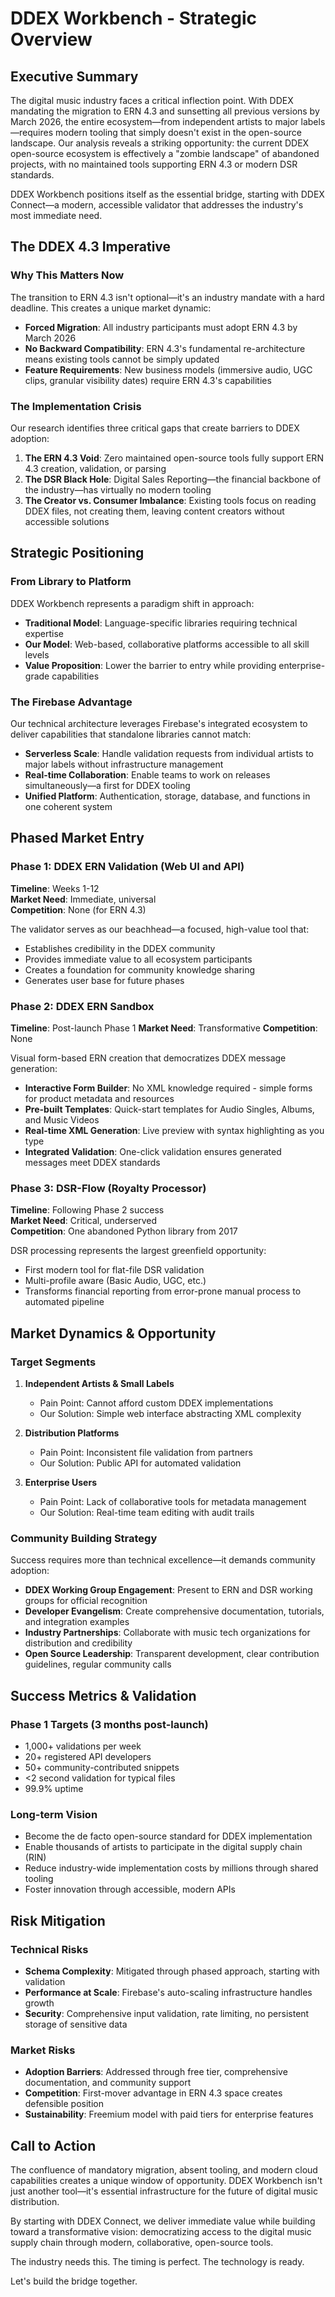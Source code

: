 # DDEX Workbench - Strategic Overview

## Executive Summary

The digital music industry faces a critical inflection point. With DDEX mandating the migration to ERN 4.3 and sunsetting all previous versions by March 2026, the entire ecosystem—from independent artists to major labels—requires modern tooling that simply doesn't exist in the open-source landscape. Our analysis reveals a striking opportunity: the current DDEX open-source ecosystem is effectively a "zombie landscape" of abandoned projects, with no maintained tools supporting ERN 4.3 or modern DSR standards.

DDEX Workbench positions itself as the essential bridge, starting with DDEX Connect—a modern, accessible validator that addresses the industry's most immediate need.

## The DDEX 4.3 Imperative

### Why This Matters Now

The transition to ERN 4.3 isn't optional—it's an industry mandate with a hard deadline. This creates a unique market dynamic:

- **Forced Migration**: All industry participants must adopt ERN 4.3 by March 2026
- **No Backward Compatibility**: ERN 4.3's fundamental re-architecture means existing tools cannot be simply updated
- **Feature Requirements**: New business models (immersive audio, UGC clips, granular visibility dates) require ERN 4.3's capabilities

### The Implementation Crisis

Our research identifies three critical gaps that create barriers to DDEX adoption:

1. **The ERN 4.3 Void**: Zero maintained open-source tools fully support ERN 4.3 creation, validation, or parsing
2. **The DSR Black Hole**: Digital Sales Reporting—the financial backbone of the industry—has virtually no modern tooling
3. **The Creator vs. Consumer Imbalance**: Existing tools focus on reading DDEX files, not creating them, leaving content creators without accessible solutions

## Strategic Positioning

### From Library to Platform

DDEX Workbench represents a paradigm shift in approach:

- **Traditional Model**: Language-specific libraries requiring technical expertise
- **Our Model**: Web-based, collaborative platforms accessible to all skill levels
- **Value Proposition**: Lower the barrier to entry while providing enterprise-grade capabilities

### The Firebase Advantage

Our technical architecture leverages Firebase's integrated ecosystem to deliver capabilities that standalone libraries cannot match:

- **Serverless Scale**: Handle validation requests from individual artists to major labels without infrastructure management
- **Real-time Collaboration**: Enable teams to work on releases simultaneously—a first for DDEX tooling
- **Unified Platform**: Authentication, storage, database, and functions in one coherent system

## Phased Market Entry

### Phase 1: DDEX ERN Validation (Web UI and API)
**Timeline**: Weeks 1-12  
**Market Need**: Immediate, universal  
**Competition**: None (for ERN 4.3)

The validator serves as our beachhead—a focused, high-value tool that:
- Establishes credibility in the DDEX community
- Provides immediate value to all ecosystem participants
- Creates a foundation for community knowledge sharing
- Generates user base for future phases

### Phase 2: DDEX ERN Sandbox
**Timeline**: Post-launch Phase 1
**Market Need**: Transformative
**Competition**: None

Visual form-based ERN creation that democratizes DDEX message generation:
- **Interactive Form Builder**: No XML knowledge required - simple forms for product metadata and resources
- **Pre-built Templates**: Quick-start templates for Audio Singles, Albums, and Music Videos
- **Real-time XML Generation**: Live preview with syntax highlighting as you type
- **Integrated Validation**: One-click validation ensures generated messages meet DDEX standards

### Phase 3: DSR-Flow (Royalty Processor)
**Timeline**: Following Phase 2 success  
**Market Need**: Critical, underserved  
**Competition**: One abandoned Python library from 2017

DSR processing represents the largest greenfield opportunity:
- First modern tool for flat-file DSR validation
- Multi-profile aware (Basic Audio, UGC, etc.)
- Transforms financial reporting from error-prone manual process to automated pipeline

## Market Dynamics & Opportunity

### Target Segments

1. **Independent Artists & Small Labels**
   - Pain Point: Cannot afford custom DDEX implementations
   - Our Solution: Simple web interface abstracting XML complexity
   
2. **Distribution Platforms**
   - Pain Point: Inconsistent file validation from partners
   - Our Solution: Public API for automated validation
   
3. **Enterprise Users**
   - Pain Point: Lack of collaborative tools for metadata management
   - Our Solution: Real-time team editing with audit trails

### Community Building Strategy

Success requires more than technical excellence—it demands community adoption:

- **DDEX Working Group Engagement**: Present to ERN and DSR working groups for official recognition
- **Developer Evangelism**: Create comprehensive documentation, tutorials, and integration examples
- **Industry Partnerships**: Collaborate with music tech organizations for distribution and credibility
- **Open Source Leadership**: Transparent development, clear contribution guidelines, regular community calls

## Success Metrics & Validation

### Phase 1 Targets (3 months post-launch)
- 1,000+ validations per week
- 20+ registered API developers
- 50+ community-contributed snippets
- <2 second validation for typical files
- 99.9% uptime

### Long-term Vision
- Become the de facto open-source standard for DDEX implementation
- Enable thousands of artists to participate in the digital supply chain (RIN)
- Reduce industry-wide implementation costs by millions through shared tooling
- Foster innovation through accessible, modern APIs

## Risk Mitigation

### Technical Risks
- **Schema Complexity**: Mitigated through phased approach, starting with validation
- **Performance at Scale**: Firebase's auto-scaling infrastructure handles growth
- **Security**: Comprehensive input validation, rate limiting, no persistent storage of sensitive data

### Market Risks
- **Adoption Barriers**: Addressed through free tier, comprehensive documentation, and community support
- **Competition**: First-mover advantage in ERN 4.3 space creates defensible position
- **Sustainability**: Freemium model with paid tiers for enterprise features

## Call to Action

The confluence of mandatory migration, absent tooling, and modern cloud capabilities creates a unique window of opportunity. DDEX Workbench isn't just another tool—it's essential infrastructure for the future of digital music distribution.

By starting with DDEX Connect, we deliver immediate value while building toward a transformative vision: democratizing access to the digital music supply chain through modern, collaborative, open-source tools.

The industry needs this. The timing is perfect. The technology is ready.

Let's build the bridge together.